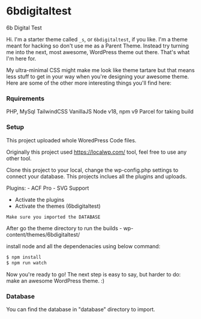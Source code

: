 # 6bdigitaltest
6b Digital Test

Hi. I'm a starter theme called `_s`, or `6bdigitaltest`, if you like. I'm a theme meant for hacking so don't use me as a Parent Theme. Instead try turning me into the next, most awesome, WordPress theme out there. That's what I'm here for.

My ultra-minimal CSS might make me look like theme tartare but that means less stuff to get in your way when you're designing your awesome theme. Here are some of the other more interesting things you'll find here:

### Rquirements
PHP, MySql
TailwindCSS 
VanillaJS
Node v18, npm v9
Parcel for taking build

### Setup

This project uploaded whole WoredPress Code files.

Originally this project used https://localwp.com/ tool, feel free to use any other tool.

Clone this project to your local, change the wp-config.php settings to connect your database. This projects inclues all the plugins and uploads.

Plugins:
    - ACF Pro
    - SVG Support

- Activate the plugins
- Activate the themes (6bdigitaltest)

```sh
Make sure you imported the DATABASE
```

After go the theme directory to run the builds - wp-content/themes/6bdigitaltest/

install node and all the dependenacies using below command:

```sh
$ npm install
$ npm run watch

```

Now you're ready to go! The next step is easy to say, but harder to do: make an awesome WordPress theme. :)

### Database 
You can find the database in "database" directory to import.
